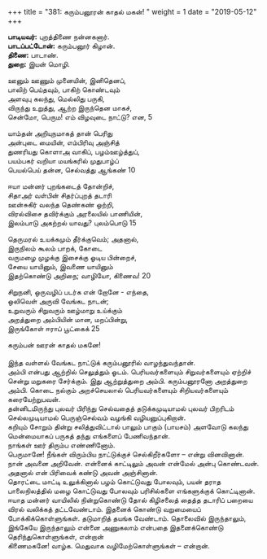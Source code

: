 ﻿+++
title = "381: கரும்பனூரன் காதல் மகன்!  "
weight = 1
date = "2019-05-12"
+++

**பாடியவர்:** புறத்திணை நன்னகனார்.  
**பாடப்பட்டோன்:** கரும்பனூர் கிழான்.  
**திணை:** பாடாண்.  
**துறை:** இயன் மொழி.  
  
ஊனும் ஊணும் முனையின், இனிதெனப்,  
பாலிற் பெய்தவும், பாகிற் கொண்டவும்  
அளவுபு கலந்து, மெல்லிது பருகி,  
விருந்து உறுத்து, ஆற்ற இருந்தென மாகச்,  
சென்மோ, பெரும! எம் விழவுடை நாட்டு? என, 5  
  
யாம்தன் அறியுநமாகத் தான் பெரிது  
அன்புடை மையின், எம்பிரிவு அஞ்சித்  
துணரியது கொளாஅ வாகிப், பழம்ஊழ்த்துப்,  
பயம்பகர் வறியா மயங்கரில் முதுபாழ்ப்  
பெயல்பெய் தன்ன, செல்வத்து ஆங்கண் 10  
  
ஈயா மன்னர் புறங்கடைத் தோன்றிச்,  
சிதாஅர் வள்பின் சிதர்ப்புறத் தடாரி  
ஊன்சுகிர் வலந்த தெண்கண் ஒற்றி,  
விரல்விசை தவிர்க்கும் அரலையில் பாணியின்,  
இலம்பாடு அகற்றல் யாவது? புலம்பொடு 15  
  
தெருமரல் உயக்கமும் தீர்க்குவெம்; அதனால்,  
இருநிலம் கூலம் பாறக், கோடை  
வருமழை முழக்கு இசைக்கு ஓடிய பின்றைச்,  
சேயை யாயினும், இவணை யாயினும்  
இதற்கொண்டு அறிநை; வாழியோ, கிணைவ! 20  
  
சிறுநனி, ஒருவழிப் படர்க என் றோனே - எந்தை,  
ஒலிவெள் அருவி வேங்கட நாடன்;  
உறுவரும் சிறுவரும் ஊழ்மாறு உய்க்கும்  
அறத்துறை அம்பியின் மான, மறப்பின்று,  
இருங்கோள் ஈராப் பூட்கைக் 25  
  
கரும்பன் ஊரன் காதல் மகனே!  
   
இந்த வள்ளல் வேங்கட நாட்டுக் கரும்பனூரில் வாழந்துவந்தான்.  
அம்பி என்பது ஆற்றில் செலுத்தும் ஓடம். பெரியவர்களையும் சிறுவர்களையும் ஏற்றிச் சென்று மறுகரை சேர்க்கும். இது ஆற்றுத்துறை அம்பி. கரும்பனூரனோ அறத்துறை அம்பி. கொடை நல்கும் அறச்செயலால் பெரியவர்களையும் சிறியவர்களையும் கரையேற்றுபவன்.  
தன்னிடமிருந்து புலவர் பிரிந்து செல்வதைத் தடுக்கமுடியாமல் புலவர் பிறரிடம் செல்லமுடியாமல் பெருஞ்செல்வம் வழங்கி வழியனுப்புகிறான்.  
கறியும் சோறும் தின்று சலித்துவிட்டால் பாலும் பாகும் (பாயசம்) அளவோடு கலந்து மென்மையாகப் பருகத் தந்து எங்களைப் பேணிவந்தான்.  
நாங்கள் ஊர் திரும்ப எண்ணினோம்.  
பெருமானே! நீங்கள் விரும்பிய நாட்டுக்குச் செல்கிறீர்களோ – என்று வினவினான்.  
நான் அவனை அறிவேன். என்னைக் காட்டிலும் அவன் என்மேல் அன்பு கொண்டவன். அதனால் என் பிரிவைக் கண்டு அவன் அஞ்சினான்.  
தொரட்டை மாட்டி உலுக்கினால் பழம் கொட்டுவது போலவும், பயன் தராத பாலைநிலத்தில் மழை கொட்டுவது போலவும் பரிசில்களை எங்களுக்குக் கொட்டினான்.  
ஈயாத மன்னர் வாயிலில் நின்றுகொண்டு தோல் கிழிசலைத் தைத்த தடாரிப் பறையை விரல் வலிக்கத் தட்டவேண்டாம். இதனைக் கொண்டு வறுமையைப் போக்கிக்கொள்ளுங்கள். தடுமாறித் தயங்க வேண்டாம். தொலைவில் இருந்தாலும், இங்கேயே இருந்தாலும் என்னை அணுகலாம் என்பதை இதனைக்கொண்டு தெரிந்துகொள்ளுங்கள், என்றான்  
கிணைமகனே! வாழ்க. மெதுவாக வழிமேற்கொள்ளுங்கள் – என்றான்.  
